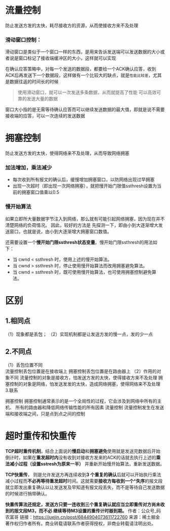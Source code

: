 # 流量控制

防止发送方发的太快，耗尽接收方的资源，从而使接收方来不及处理

### 滑动窗口控制：

滑动窗口是类似于一个窗口一样的东西，是用来告诉发送端可以发送数据的大小或者说是窗口标记了接收端缓冲区的大小，这样就可以实现

在确认应答策略中，对每一个发送的数据段，都要给一个ACK确认应答，收到ACK后再发送下一个数据段，这样做有一个比较大的缺点，就是`性能比较差`，尤其是数据往返的时间长的时候

> 使用滑动窗口，就可以一次发送多条数据，从而就提高了性能 可以高效可靠的发送大量的数据

窗口大小指的是无需等待确认应答而可以继续发送数据的最大值，即就是说不需要接收端的应答，可以一次连续的发送数据

# 拥塞控制

防止发送方发的太快，使得网络来不及处理，从而导致网络拥塞

### 加法增加，乘法减少

- 每次收到所有报文的确认后，缓慢增加拥塞窗口，以防网络出现过早拥塞
- 出现一次超时（即出现一次网络拥塞），就把慢开始门限值ssthresh设置为当前的拥塞窗口值乘以0.5

### 慢开始算法

如果立即所大量数据字节注入到网络，那么就有可能引起网络拥塞，因为现在并不清楚网络的负荷情况。
因此，较好的方法是 先探测一下，即由小到大逐渐增大发送窗口，也就是说，由小到大逐渐增大拥塞窗口数值。

还需要设置一个**慢开始门限ssthresh状态变量**。慢开始门限ssthresh的用法如下：

- 当 cwnd < ssthresh 时，使用上述的慢开始算法。
- 当 cwnd > ssthresh 时，停止使用慢开始算法而改用拥塞避免算法。
- 当 cwnd = ssthresh 时，既可使用慢开始算法，也可使用拥塞控制避免算法。



# 区别

## 1.相同点

（1）现象都是丢包；
（2）实现机制都是让发送方发的慢一点，发的少一点

## 2.不同点

（1）丢包位置不同	
流量控制丢包位置是在接收端上
拥塞控制丢包位置是在路由器上
（2）作用的对象不同
流量控制的对象是接收方，怕发送方发的太快，使得接收方来不及处理
拥塞控制的对象是网络，怕发送发发的太快，造成网络拥塞，使得网络来不及处理
3.联系

拥塞控制
     拥塞控制通常表示的是一个全局性的过程，它会涉及到网络中所有的主机、
     所有的路由器和降低网络传输性能的所有因素
流量控制
     流量控制发生在发送端和接收端之间，只是点到点之间的控制



# 超时重传和快重传

**TCP超时重传机制**，结合上面说的**慢启动**和**拥塞避免**使用就是发送完数据后开始倒计时，如果在**重发超时内**没有收到对接收方发来的ACK的话就去执行上述的**乘法减小过程（设置sstresh为原来一半）** 并重新开始慢开始算法，重新发送数据。

**TCP快重传**， 则是允许发送方再连续收到**3 个重复的确认**后就可以开始执行乘法减小过程而**不必再等待重发超时**时间。这就需要**接收方每收到一个*****失序**的报文段就立即发出重复确认以让发送发及早知道有报文段丢失，而不是等待自己发送数据的时候进行捎带确认。

**快重传算法还规定，发送方只要一连收到三个重复确认就应当立即重传对方尚未收到的报文段M3，而不必 继续等待M3设置的重传计时器到期。**
作者：公众号_码农富哥
链接：https://juejin.cn/post/6844904073611722760
来源：稀土掘金
著作权归作者所有。商业转载请联系作者获得授权，非商业转载请注明出处。

